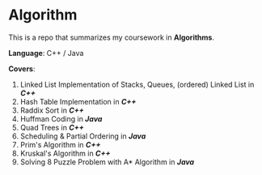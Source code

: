 # Algorithm

This is a repo that summarizes my coursework in **Algorithms**.

**Language**: C++ / Java

**Covers**:
  1. Linked List Implementation of Stacks, Queues, (ordered) Linked List in ***C++***
  2. Hash Table Implementation in ***C++***
  3. Raddix Sort in ***C++***
  4. Huffman Coding in ***Java***
  5. Quad Trees in ***C++***
  6. Scheduling & Partial Ordering in ***Java***
  7. Prim's Algorithm in ***C++***
  8. Kruskal's Algorithm in ***C++***
  9. Solving 8 Puzzle Problem with A* Algorithm in ***Java***
